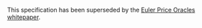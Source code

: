 This specification has been superseded by the [Euler Price Oracles whitepaper](https://github.com/euler-xyz/euler-price-oracle/blob/master/docs/whitepaper.md).
